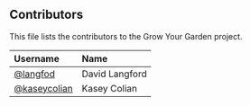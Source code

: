 
## Contributors

This file lists the contributors to the Grow Your Garden project.

| Username | Name |
| :------- | :--- |
| [@langfod](https://github.com/langfod) | David Langford |
| [@kaseycolian](https://github.com/kaseycolian) | Kasey Colian |


